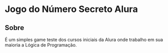 <h1> Jogo do Número Secreto Alura</h1>

<H2> Sobre</H2>
É um simples game teste dos cursos iniciais da Alura onde trabalho em sua maioria a Lógica de Programação.


